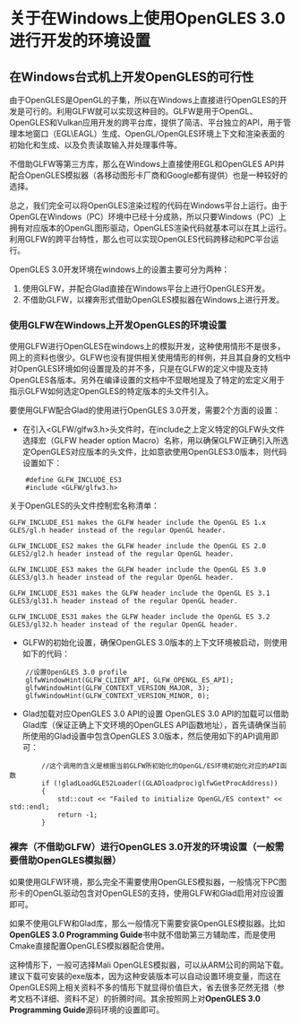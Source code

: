 # 关于在Windows上使用OpenGLES 3.0进行开发的环境设置

## 在Windows台式机上开发OpenGLES的可行性
由于OpenGLES是OpenGL的子集，所以在Windows上直接进行OpenGLES的开发是可行的。利用GLFW就可以实现这种目的。GLFW是用于OpenGL、OpenGLES和Vulkan应用开发的跨平台库，提供了简洁、平台独立的API，用于管理本地窗口（EGL\EAGL）生成、OpenGL/OpenGLES环境上下文和渲染表面的初始化和生成、以及负责读取输入并处理事件等。

不借助GLFW等第三方库，那么在Windows上直接使用EGL和OpenGLES API并配合OpenGLES模拟器（各移动图形卡厂商和Google都有提供）也是一种较好的选择。

总之，我们完全可以将OpenGLES渲染过程的代码在Windows平台上运行。由于OpenGL在Windows（PC）环境中已经十分成熟，所以只要Windows（PC）上拥有对应版本的OpenGL图形驱动，OpenGLES渲染代码就基本可以在其上运行。利用GLFW的跨平台特性，那么也可以实现OpenGLES代码跨移动和PC平台运行。

OpenGLES 3.0开发环境在windows上的设置主要可分为两种：
1. 使用GLFW，并配合Glad直接在Windows平台上进行OpenGLES开发。
2. 不借助GLFW，以裸奔形式借助OpenGLES模拟器在Windows上进行开发。

### 使用GLFW在Windows上开发OpenGLES的环境设置
使用GLFW进行OpenGLES在windows上的模拟开发，这种使用情形不是很多，网上的资料也很少。GLFW也没有提供相关使用情形的样例，并且其自身的文档中对OpenGLES环境如何设置提及的并不多，只是在GLFW的定义中提及支持OpenGLES各版本。另外在编译设置的文档中不显眼地提及了特定的宏定义用于指示GLFW如何选定OpenGLES的特定版本的头文件引入。

要使用GLFW配合Glad的使用进行OpenGLES 3.0开发，需要2个方面的设置：
* 在引入<GLFW/glfw3.h>头文件时，在include之上定义特定的GLFW头文件选择宏（GLFW header option Macro）名称，用以确保GLFW正确引入所选定OpenGLES对应版本的头文件，比如意欲使用OpenGLES3.0版本，则代码设置如下：
```
	#define GLFW_INCLUDE_ES3
	#include <GLFW/glfw3.h> 
``` 

关于OpenGLES的头文件控制宏名称清单：
```
GLFW_INCLUDE_ES1 makes the GLFW header include the OpenGL ES 1.x GLES/gl.h header instead of the regular OpenGL header.

GLFW_INCLUDE_ES2 makes the GLFW header include the OpenGL ES 2.0 GLES2/gl2.h header instead of the regular OpenGL header.

GLFW_INCLUDE_ES3 makes the GLFW header include the OpenGL ES 3.0 GLES3/gl3.h header instead of the regular OpenGL header.

GLFW_INCLUDE_ES31 makes the GLFW header include the OpenGL ES 3.1 GLES3/gl31.h header instead of the regular OpenGL header.

GLFW_INCLUDE_ES31 makes the GLFW header include the OpenGL ES 3.2 GLES3/gl32.h header instead of the regular OpenGL header.
```

* GLFW的初始化设置，确保OpenGLES 3.0版本的上下文环境被启动，则使用如下的代码：
```
	//设置OpenGLES 3.0 profile
	glfwWindowHint(GLFW_CLIENT_API, GLFW_OPENGL_ES_API);
	glfwWindowHint(GLFW_CONTEXT_VERSION_MAJOR, 3);
	glfwWindowHint(GLFW_CONTEXT_VERSION_MINOR, 0);
```


* Glad加载对应OpenGLES 3.0 API的设置
OpenGLES 3.0 API的加载可以借助Glad库（保证正确上下文环境的OpenGLES API函数地址），首先请确保当前所使用的Glad设置中包含OpenGLES 3.0版本，然后使用如下的API调用即可：
```		
		//这个调用的含义是根据当前GLFW所初始化的OpenGL/ES环境初始化对应的API函数
		if (!gladLoadGLES2Loader((GLADloadproc)glfwGetProcAddress))
		{
			std::cout << "Failed to initialize OpenGL/ES context" << std::endl;
			return -1;
		}
```

### 裸奔（不借助GLFW）进行OpenGLES 3.0开发的环境设置（一般需要借助OpenGLES模拟器）
如果使用GLFW环境，那么完全不需要使用OpenGLES模拟器，一般情况下PC图形卡的OpenGL驱动包含对OpenGLES的支持，使用GLFW和Glad启用对应设置即可。

如果不使用GLFW和Glad库，那么一般情况下需要安装OpenGLES模拟器。比如**OpenGLES 3.0 Programming Guide**书中就不借助第三方辅助库，而是使用Cmake直接配置OpenGLES模拟器配合使用。

这种情形下，一般可选择Mali OpenGLES模拟器，可以从ARM公司的网站下载。建议下载可安装的exe版本，因为这种安装版本可以自动设置环境变量，而这在OpenGLES网上相关资料不多的情形下就显得价值巨大，省去很多茫然无措（参考文档不详细、资料不足）的折腾时间。其余按照网上对**OpenGLES 3.0 Programming Guide**源码环境的设置即可。



